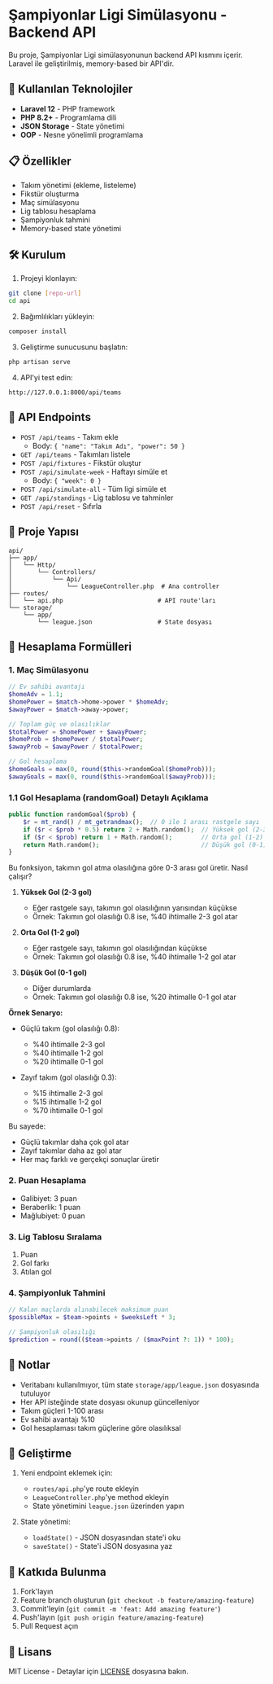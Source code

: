 # Şampiyonlar Ligi Simülasyonu - Backend API

Bu proje, Şampiyonlar Ligi simülasyonunun backend API kısmını içerir. Laravel ile geliştirilmiş, memory-based bir API'dir.

## 🚀 Kullanılan Teknolojiler

- **Laravel 12** - PHP framework
- **PHP 8.2+** - Programlama dili
- **JSON Storage** - State yönetimi
- **OOP** - Nesne yönelimli programlama

## 📋 Özellikler

- Takım yönetimi (ekleme, listeleme)
- Fikstür oluşturma
- Maç simülasyonu
- Lig tablosu hesaplama
- Şampiyonluk tahmini
- Memory-based state yönetimi

## 🛠️ Kurulum

1. Projeyi klonlayın:
```bash
git clone [repo-url]
cd api
```

2. Bağımlılıkları yükleyin:
```bash
composer install
```

3. Geliştirme sunucusunu başlatın:
```bash
php artisan serve
```

4. API'yi test edin:
```
http://127.0.0.1:8000/api/teams
```

## 🔄 API Endpoints

- `POST /api/teams` - Takım ekle
  - Body: `{ "name": "Takım Adı", "power": 50 }`
- `GET /api/teams` - Takımları listele
- `POST /api/fixtures` - Fikstür oluştur
- `POST /api/simulate-week` - Haftayı simüle et
  - Body: `{ "week": 0 }`
- `POST /api/simulate-all` - Tüm ligi simüle et
- `GET /api/standings` - Lig tablosu ve tahminler
- `POST /api/reset` - Sıfırla

## 📁 Proje Yapısı

```
api/
├── app/
│   └── Http/
│       └── Controllers/
│           └── Api/
│               └── LeagueController.php  # Ana controller
├── routes/
│   └── api.php                          # API route'ları
└── storage/
    └── app/
        └── league.json                  # State dosyası
```

## 🧮 Hesaplama Formülleri

### 1. Maç Simülasyonu
```php
// Ev sahibi avantajı
$homeAdv = 1.1;
$homePower = $match->home->power * $homeAdv;
$awayPower = $match->away->power;

// Toplam güç ve olasılıklar
$totalPower = $homePower + $awayPower;
$homeProb = $homePower / $totalPower;
$awayProb = $awayPower / $totalPower;

// Gol hesaplama
$homeGoals = max(0, round($this->randomGoal($homeProb)));
$awayGoals = max(0, round($this->randomGoal($awayProb)));
```

### 1.1 Gol Hesaplama (randomGoal) Detaylı Açıklama
```php
public function randomGoal($prob) {
    $r = mt_rand() / mt_getrandmax();  // 0 ile 1 arası rastgele sayı
    if ($r < $prob * 0.5) return 2 + Math.random();  // Yüksek gol (2-3)
    if ($r < $prob) return 1 + Math.random();        // Orta gol (1-2)
    return Math.random();                            // Düşük gol (0-1)
}
```

Bu fonksiyon, takımın gol atma olasılığına göre 0-3 arası gol üretir. Nasıl çalışır?

1. **Yüksek Gol (2-3 gol)**
   - Eğer rastgele sayı, takımın gol olasılığının yarısından küçükse
   - Örnek: Takımın gol olasılığı 0.8 ise, %40 ihtimalle 2-3 gol atar

2. **Orta Gol (1-2 gol)**
   - Eğer rastgele sayı, takımın gol olasılığından küçükse
   - Örnek: Takımın gol olasılığı 0.8 ise, %40 ihtimalle 1-2 gol atar

3. **Düşük Gol (0-1 gol)**
   - Diğer durumlarda
   - Örnek: Takımın gol olasılığı 0.8 ise, %20 ihtimalle 0-1 gol atar

**Örnek Senaryo:**
- Güçlü takım (gol olasılığı 0.8):
  - %40 ihtimalle 2-3 gol
  - %40 ihtimalle 1-2 gol
  - %20 ihtimalle 0-1 gol

- Zayıf takım (gol olasılığı 0.3):
  - %15 ihtimalle 2-3 gol
  - %15 ihtimalle 1-2 gol
  - %70 ihtimalle 0-1 gol

Bu sayede:
- Güçlü takımlar daha çok gol atar
- Zayıf takımlar daha az gol atar
- Her maç farklı ve gerçekçi sonuçlar üretir

### 2. Puan Hesaplama
- Galibiyet: 3 puan
- Beraberlik: 1 puan
- Mağlubiyet: 0 puan

### 3. Lig Tablosu Sıralama
1. Puan
2. Gol farkı
3. Atılan gol

### 4. Şampiyonluk Tahmini
```php
// Kalan maçlarda alınabilecek maksimum puan
$possibleMax = $team->points + $weeksLeft * 3;

// Şampiyonluk olasılığı
$prediction = round(($team->points / ($maxPoint ?: 1)) * 100);
```

## 📝 Notlar

- Veritabanı kullanılmıyor, tüm state `storage/app/league.json` dosyasında tutuluyor
- Her API isteğinde state dosyası okunup güncelleniyor
- Takım güçleri 1-100 arası
- Ev sahibi avantajı %10
- Gol hesaplaması takım güçlerine göre olasılıksal

## 🔧 Geliştirme

1. Yeni endpoint eklemek için:
   - `routes/api.php`'ye route ekleyin
   - `LeagueController.php`'ye method ekleyin
   - State yönetimini `league.json` üzerinden yapın

2. State yönetimi:
   - `loadState()` - JSON dosyasından state'i oku
   - `saveState()` - State'i JSON dosyasına yaz

## 🤝 Katkıda Bulunma

1. Fork'layın
2. Feature branch oluşturun (`git checkout -b feature/amazing-feature`)
3. Commit'leyin (`git commit -m 'feat: Add amazing feature'`)
4. Push'layın (`git push origin feature/amazing-feature`)
5. Pull Request açın

## 📄 Lisans

MIT License - Detaylar için [LICENSE](LICENSE) dosyasına bakın.
